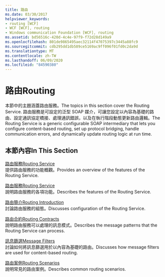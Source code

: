 ```yaml
---
title: 路由
ms.date: 03/30/2017
helpviewer_keywords:
- routing [WCF]
- WCF [WCF], routing
- Windows communication Foundation [WCF], routing
ms.assetid: bd56516c-420d-4c4e-97f9-f72d28d149a9
ms.openlocfilehash: 801de9865495aec32114f47075397c3445a88fc9
ms.sourcegitcommit: cdb295dd1db589ce5169ac9ff096f01fd0c2da9d
ms.translationtype: MT
ms.contentlocale: zh-TW
ms.lasthandoff: 06/09/2020
ms.locfileid: "84590380"
---
```

# <a name="routing"></a><span data-ttu-id="6c11b-102">路由</span><span class="sxs-lookup"><span data-stu-id="6c11b-102">Routing</span></span>
<span data-ttu-id="6c11b-103">本節中的主題涵蓋路由服務。</span><span class="sxs-lookup"><span data-stu-id="6c11b-103">The topics in this section cover the Routing Service.</span></span> <span data-ttu-id="6c11b-104">路由服務是可設定的泛型 SOAP 媒介，可讓您設定以內容為基礎的路由、設定通訊協定橋接、處理通訊錯誤，以及在執行階段動態更新路由邏輯。</span><span class="sxs-lookup"><span data-stu-id="6c11b-104">The Routing Service is a generic configurable SOAP intermediary that lets you configure content-based routing, set up protocol bridging, handle communication errors, and dynamically update routing logic at run time.</span></span>  
  
## <a name="in-this-section"></a><span data-ttu-id="6c11b-105">本節內容</span><span class="sxs-lookup"><span data-stu-id="6c11b-105">In This Section</span></span>  
 [<span data-ttu-id="6c11b-106">路由服務</span><span class="sxs-lookup"><span data-stu-id="6c11b-106">Routing Service</span></span>](routing-service.md)  
 <span data-ttu-id="6c11b-107">提供路由服務的功能概觀。</span><span class="sxs-lookup"><span data-stu-id="6c11b-107">Provides an overview of the features of the Routing Service.</span></span>  
  
 [<span data-ttu-id="6c11b-108">路由服務</span><span class="sxs-lookup"><span data-stu-id="6c11b-108">Routing Service</span></span>](routing-service.md)  
 <span data-ttu-id="6c11b-109">說明路由服務的各項功能。</span><span class="sxs-lookup"><span data-stu-id="6c11b-109">Describes the features of the Routing Service.</span></span>  
  
 [<span data-ttu-id="6c11b-110">路由簡介</span><span class="sxs-lookup"><span data-stu-id="6c11b-110">Routing Introduction</span></span>](routing-introduction.md)  
 <span data-ttu-id="6c11b-111">討論路由服務的組態。</span><span class="sxs-lookup"><span data-stu-id="6c11b-111">Discusses configuration of the Routing Service.</span></span>  
  
 [<span data-ttu-id="6c11b-112">路由合約</span><span class="sxs-lookup"><span data-stu-id="6c11b-112">Routing Contracts</span></span>](routing-contracts.md)  
 <span data-ttu-id="6c11b-113">說明路由服務可以處理的訊息模式。</span><span class="sxs-lookup"><span data-stu-id="6c11b-113">Describes the message patterns that the Routing Service can process.</span></span>  
  
 [<span data-ttu-id="6c11b-114">訊息篩選</span><span class="sxs-lookup"><span data-stu-id="6c11b-114">Message Filters</span></span>](message-filters.md)  
 <span data-ttu-id="6c11b-115">討論如何將訊息篩選用於以內容為基礎的路由。</span><span class="sxs-lookup"><span data-stu-id="6c11b-115">Discusses how message filters are used for content-based routing.</span></span>  
  
 [<span data-ttu-id="6c11b-116">路由案例</span><span class="sxs-lookup"><span data-stu-id="6c11b-116">Routing Scenarios</span></span>](routing-scenarios.md)  
 <span data-ttu-id="6c11b-117">說明常見的路由案例。</span><span class="sxs-lookup"><span data-stu-id="6c11b-117">Describes common routing scenarios.</span></span>

